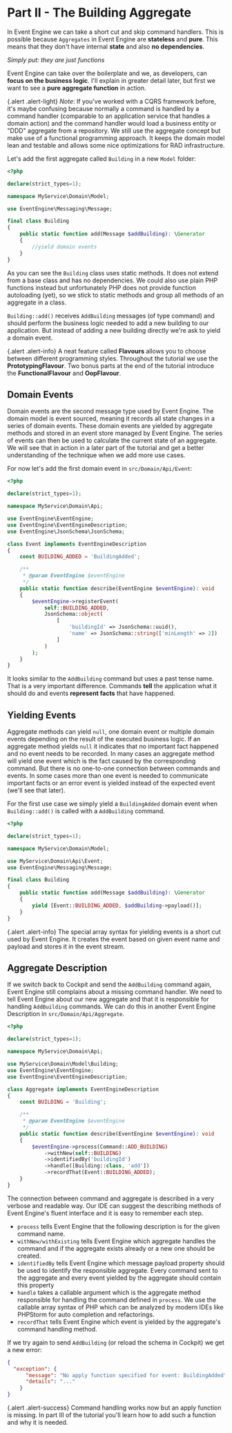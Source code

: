 # Part II - The Building Aggregate

In Event Engine we can take a short cut and skip command handlers.
This is possible because `Aggregates` in Event Engine are **stateless** and **pure**. This means that
they don't have internal **state** and also **no dependencies**.

*Simply put: they are just functions*

Event Engine can take over the boilerplate and we, as developers, can **focus on the business logic**. I'll explain
in greater detail later, but first we want to see a **pure aggregate function** in action.

{.alert .alert-light}
*Note*: If you've worked with a CQRS framework before, it's maybe confusing
because normally a command is handled by a command handler (comparable to an application service that handles a domain action)
and the command handler would load a business entity or "DDD" aggregate from a repository. We still use the aggregate concept but make
use of a functional programming approach. It keeps the domain model lean and testable and allows some nice
optimizations for RAD infrastructure.

Let's add the first aggregate called `Building` in a new `Model` folder:

```php
<?php

declare(strict_types=1);

namespace MyService\Domain\Model;

use EventEngine\Messaging\Message;

final class Building
{
    public static function add(Message $addBuilding): \Generator
    {
        //yield domain events
    }
}

```

As you can see the `Building` class uses static methods. It does not extend from a base class and has no dependencies.
We could also use plain PHP functions instead but unfortunately PHP does not provide function autoloading (yet), so
we stick to static methods and group all methods of an aggregate in a class.

`Building::add()` receives `AddBuilding` messages (of type command) and should perform the business logic needed to
add a new building to our application. But instead of adding a new building directly we're ask to yield a domain event.

{.alert .alert-info}
A neat feature called **Flavours** allows you to choose between different programming styles. Throughout the tutorial
we use the **PrototypingFlavour**. Two bonus parts at the end of the tutorial introduce the **FunctionalFlavour** and **OopFlavour**.

## Domain Events

Domain events are the second message type used by Event Engine. The domain model is event sourced, meaning it records
all state changes in a series of domain events. These domain events are yielded by aggregate methods and stored in an event store
managed by Event Engine. The series of events can then be used to calculate the current state of an aggregate.
We will see that in action in a later part of the tutorial and get a better understanding of the technique
when we add more use cases.

For now let's add the first domain event in `src/Domain/Api/Event`:

```php
<?php

declare(strict_types=1);

namespace MyService\Domain\Api;

use EventEngine\EventEngine;
use EventEngine\EventEngineDescription;
use EventEngine\JsonSchema\JsonSchema;

class Event implements EventEngineDescription
{
    const BUILDING_ADDED = 'BuildingAdded';

    /**
     * @param EventEngine $eventEngine
     */
    public static function describe(EventEngine $eventEngine): void
    {
        $eventEngine->registerEvent(
            self::BUILDING_ADDED,
            JsonSchema::object(
                [
                    'buildingId' => JsonSchema::uuid(),
                    'name' => JsonSchema::string(['minLength' => 2])
                ]
            )
        );
    }
}

```
It looks similar to the `AddBuilding` command but uses a past tense name. That is a very important difference.
Commands **tell** the application what it should do and events **represent facts** that have happened.

## Yielding Events

Aggregate methods can yield `null`, one domain event or multiple domain events depending on the result of the executed business logic.
If an aggregate method yields `null` it indicates that no important fact happened and no event needs to be recorded.
In many cases an aggregate method will yield one event which is the fact caused by the corresponding command.
But there is no one-to-one connection between commands and events. In some cases more than one event is needed to communicate
important facts or an error event is yielded instead of the expected event (we'll see that later).

For the first use case we simply yield a `BuildingAdded` domain event when `Building::add()` is called with a `AddBuilding`
command.

```php
<?php

declare(strict_types=1);

namespace MyService\Domain\Model;

use MyService\Domain\Api\Event;
use EventEngine\Messaging\Message;

final class Building
{
    public static function add(Message $addBuilding): \Generator
    {
        yield [Event::BUILDING_ADDED, $addBuilding->payload()];
    }
}

```

{.alert .alert-info}
The special array syntax for yielding events is a short cut used by Event Engine. It creates the event based on given
event name and payload and stores it in the event stream.

## Aggregate Description

If we switch back to Cockpit and send the `AddBuilding` command again, Event Engine still
complains about a missing command handler. We need to tell Event Engine about our new aggregate and that it is
responsible for handling `AddBuilding` commands. We can do this in another Event Engine Description in `src/Domain/Api/Aggregate`.

```php
<?php

declare(strict_types=1);

namespace MyService\Domain\Api;

use MyService\Domain\Model\Building;
use EventEngine\EventEngine;
use EventEngine\EventEngineDescription;

class Aggregate implements EventEngineDescription
{
    const BUILDING = 'Building';

    /**
     * @param EventEngine $eventEngine
     */
    public static function describe(EventEngine $eventEngine): void
    {
        $eventEngine->process(Command::ADD_BUILDING)
            ->withNew(self::BUILDING)
            ->identifiedBy('buildingId')
            ->handle([Building::class, 'add'])
            ->recordThat(Event::BUILDING_ADDED);
    }
}

```
The connection between command and aggregate is described in a very verbose and readable way. Our IDE can suggest the
describing methods of Event Engine's fluent interface and it is easy to remember each step.

- `process` tells Event Engine that the following description is for the given command name.
- `withNew/withExisting` tells Event Engine which aggregate handles the command and if the aggregate exists already or a new one should be created.
- `identifiedBy` tells Event Engine which message payload property should be used to identify the responsible aggregate. Every command sent to the aggregate and
every event yielded by the aggregate should contain this property
- `handle` takes a callable argument which is the aggregate method responsible for handling the command defined in `process`. We use the callable array syntax of PHP
which can be analyzed by modern IDEs like PHPStorm for auto completion and refactorings.
- `recordThat` tells Event Engine which event is yielded by the aggregate's command handling method.

If we try again to send `AddBuilding` (or reload the schema in Cockpit) we get a new error:

```json
{
  "exception": { 
      "message": "No apply function specified for event: BuildingAdded",
      "details": "..."
    }
}
```
{.alert .alert-success}
Command handling works now but an apply function is missing. In part III of the tutorial you'll learn how to add such a function and why it is needed.



